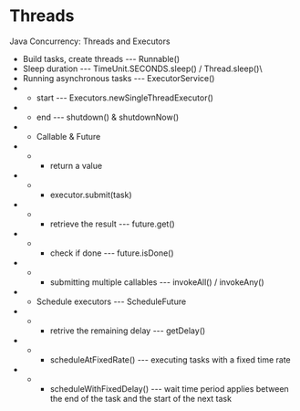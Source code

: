 # Threads

Java Concurrency: Threads and Executors

* Build tasks, create threads --- Runnable()
* Sleep duration --- TimeUnit.SECONDS.sleep() / Thread.sleep()\
* Running asynchronous tasks --- ExecutorService()
* * start --- Executors.newSingleThreadExecutor()
* * end --- shutdown() & shutdownNow()
* * Callable & Future
* * * return a value
* * * executor.submit(task)
* * * retrieve the result --- future.get()
* * * check if done --- future.isDone()
* * * submitting multiple callables --- invokeAll() / invokeAny()
* * Schedule executors --- ScheduleFuture
* * * retrive the remaining delay --- getDelay()
* * * scheduleAtFixedRate() --- executing tasks with a fixed time rate
* * * scheduleWithFixedDelay() --- wait time period applies between the end of the task and the start of the next task
